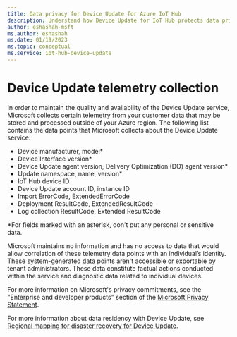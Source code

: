 ```yaml
---
title: Data privacy for Device Update for Azure IoT Hub
description: Understand how Device Update for IoT Hub protects data privacy.
author: eshashah-msft
ms.author: eshashah
ms.date: 01/19/2023
ms.topic: conceptual
ms.service: iot-hub-device-update
---
```


# Device Update telemetry collection

In order to maintain the quality and availability of the Device Update service, Microsoft collects certain telemetry from your customer data that may be stored and processed outside of your Azure region. The following list contains the data points that Microsoft collects about the Device Update service:

* Device manufacturer, model*
* Device Interface version*
* Device Update agent version, Delivery Optimization (DO) agent version*
* Update namespace, name, version*
* IoT Hub device ID
* Device Update account ID, instance ID
* Import ErrorCode, ExtendedErrorCode
* Deployment ResultCode, ExtendedResultCode
* Log collection ResultCode, Extended ResultCode

*For fields marked with an asterisk, don't put any personal or sensitive data.

Microsoft maintains no information and has no access to data that would allow correlation of these telemetry data points with an individual’s identity. These system-generated data points aren't accessible or exportable by tenant administrators. These data constitute factual actions conducted within the service and diagnostic data related to individual devices.

For more information on Microsoft's privacy commitments, see the "Enterprise and developer products" section of the [Microsoft Privacy Statement](https://privacy.microsoft.com/en-us/privacystatement).

For more information about data residency with Device Update, see [Regional mapping for disaster recovery for Device Update](device-update-region-mapping.md).
